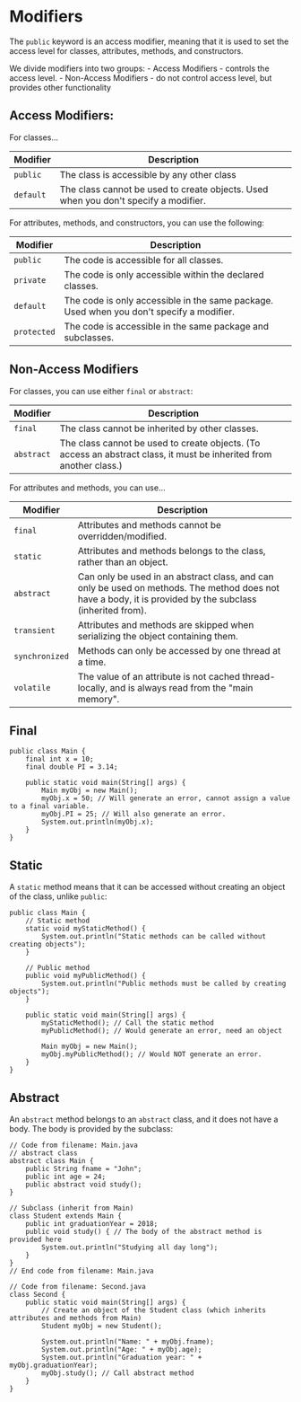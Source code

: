 # Modifiers
The `public` keyword is an access modifier, meaning that it is used to set the access level for classes, attributes, methods, and constructors.

We divide modifiers into two groups:
    - Access Modifiers - controls the access level.
    - Non-Access Modifiers - do not control access level, but provides other functionality

## Access Modifiers:
For classes...

|**Modifier** | **Description** |
| ----------- | --------------- |
| `public`    | The class is accessible by any other class |
| `default`   | The class cannot be used to create objects. Used when you don't specify a modifier. |

For attributes, methods, and constructors, you can use the following:

| **Modifier**  | **Description** |
| ------------- | --------------- |
| `public`      | The code is accessible for all classes. |
| `private`     | The code is only accessible within the declared classes. |
| `default`     | The code is only accessible in the same package. Used when you don't specify a modifier. |
| `protected`   | The code is accessible in the same package and subclasses. |

## Non-Access Modifiers
For classes, you can use either `final` or `abstract`:

| **Modifier** | **Description** |
| ------------ | --------------- |
| `final`      | The class cannot be inherited by other classes. |
| `abstract`   | The class cannot be used to create objects. (To access an abstract class, it must be inherited from another class.) |

For attributes and methods, you can use...

| **Modifier**   | **Description** |
| ------------   | --------------- |
| `final`        | Attributes and methods cannot be overridden/modified. |
| `static`       | Attributes and methods belongs to the class, rather than an object. |
| `abstract`     | Can only be used in an abstract class, and can only be used on methods. The method does not have a body, it is provided by the subclass (inherited from). |
| `transient`    | Attributes and methods are skipped when serializing the object containing them.
| `synchronized` | Methods can only be accessed by one thread at a time.
| `volatile`     | The value of an attribute is not cached thread-locally, and is always read from the "main memory". |

## Final

    public class Main {
        final int x = 10;
        final double PI = 3.14;

        public static void main(String[] args) {
            Main myObj = new Main();
            myObj.x = 50; // Will generate an error, cannot assign a value to a final variable.
            myObj.PI = 25; // Will also generate an error.
            System.out.println(myObj.x);
        }
    }

## Static
A `static` method means that it can be accessed without creating an object of the class, unlike `public`:

    public class Main {
        // Static method
        static void myStaticMethod() {
            System.out.println("Static methods can be called without creating objects");
        }

        // Public method
        public void myPublicMethod() {
            System.out.println("Public methods must be called by creating objects");
        }

        public static void main(String[] args) {
            myStaticMethod(); // Call the static method
            myPublicMethod(); // Would generate an error, need an object

            Main myObj = new Main();
            myObj.myPublicMethod(); // Would NOT generate an error.
        }
    }

## Abstract
An `abstract` method belongs to an `abstract` class, and it does not have a body. The body is provided by the subclass:

    // Code from filename: Main.java
    // abstract class
    abstract class Main {
        public String fname = "John";
        public int age = 24;
        public abstract void study();
    }

    // Subclass (inherit from Main)
    class Student extends Main {
        public int graduationYear = 2018;
        public void study() { // The body of the abstract method is provided here
            System.out.println("Studying all day long");
        }
    }
    // End code from filename: Main.java

    // Code from filename: Second.java
    class Second {
        public static void main(String[] args) {
            // Create an object of the Student class (which inherits attributes and methods from Main)
            Student myObj = new Student();

            System.out.println("Name: " + myObj.fname);
            System.out.println("Age: " + myObj.age);
            System.out.println("Graduation year: " + myObj.graduationYear);
            myObj.study(); // Call abstract method
        }
    }